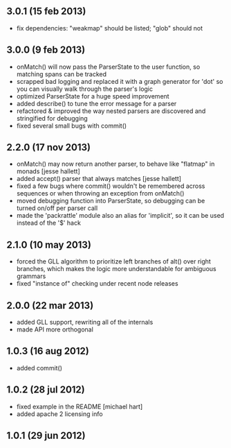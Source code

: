 
## 3.0.1  (15 feb 2013)

- fix dependencies: "weakmap" should be listed; "glob" should not

## 3.0.0  (9 feb 2013)

- onMatch() will now pass the ParserState to the user function, so matching spans can be tracked
- scrapped bad logging and replaced it with a graph generator for 'dot' so you can visually walk through the parser's logic
- optimized ParserState for a huge speed improvement
- added describe() to tune the error message for a parser
- refactored & improved the way nested parsers are discovered and stringified for debugging
- fixed several small bugs with commit()

## 2.2.0  (17 nov 2013)

- onMatch() may now return another parser, to behave like "flatmap" in monads [jesse hallett]
- added accept() parser that always matches [jesse hallett]
- fixed a few bugs where commit() wouldn't be remembered across sequences or when throwing an exception from onMatch()
- moved debugging function into ParserState, so debugging can be turned on/off per parser call
- made the 'packrattle' module also an alias for 'implicit', so it can be used instead of the '$' hack

## 2.1.0  (10 may 2013)

- forced the GLL algorithm to prioritize left branches of alt() over right branches, which makes the logic more understandable for ambiguous grammars
- fixed "instance of" checking under recent node releases

## 2.0.0  (22 mar 2013)

- added GLL support, rewriting all of the internals
- made API more orthogonal

## 1.0.3  (16 aug 2012)

- added commit()

## 1.0.2  (28 jul 2012)

- fixed example in the README [michael hart]
- added apache 2 licensing info

## 1.0.1  (29 jun 2012)

